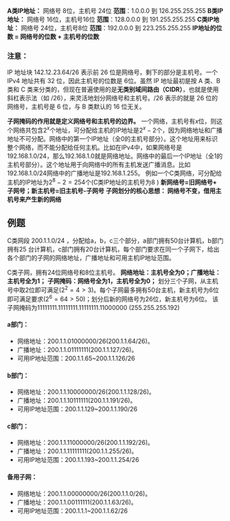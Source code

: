 **A类IP地址：** 网络号 8位，主机号 24位    **范围**：1.0.0.0 到 126.255.255.255
**B类IP地址：** 网络号 16位，主机号16位   **范围**：128.0.0.0 到 191.255.255.255
**C类IP地址：** 网络号 24位，主机号8位     **范围**：192.0.0.0 到 223.255.255.255
**IP地址的位数 = 网络号的位数 + 主机号的位数**
### 注意：
IP 地址块 $142.12.23.64/26$ 表示前 26 位是网络号，剩下的部分是主机号。一个 IPv4 地址共有 32 位，因此主机号的位数是 6位。虽然 IP 地址最初是按 A 类、B 类和 C 类来分类的，但现在普遍使用的是**无类别域间路由（CIDR）**，也就是使用斜杠表示法（如 /26），来灵活地划分网络号和主机号。/26 表示的就是 26 位的网络号，主机号是 6 位，与 B 类默认的 16 位无关。

**子网掩码的作用就是定义网络号和主机号的边界。**
一个网络，主机号有$x$位，则这个网络共包含$2^x$个地址，可分配给主机的IP地址是$2^x-2$个，因为网络地址和广播地址不可分配。网络中的第一个IP地址（全0的主机号部分）。这个地址用来标识整个网络，而不能分配给任何主机。比如在IPv4中，如果网络号是192.168.1.0/24，那么192.168.1.0就是网络地址。网络中的最后一个IP地址（全1的主机号部分）。这个地址用于向网络中的所有主机发送广播消息。比如192.168.1.0/24网络中的广播地址是192.168.1.255。
例如一个C类网络，可分配给主机的IP地址为$2^8-2=254$个(C类IP地址的主机号为8 )
 **新网络号=旧网络号+ 子网号；新主机号=旧主机号-子网号**
 **子网划分的核心思想： 网络号不变，借用主机号来产生新的网络**
## 例题
C类网段 200.1.1.0/24 ，分配给a，b，c三个部分，a部门拥有50台计算机，b部门拥有25
台计算机，c部门拥有20台计算机，每个部门要求在同一个子网下，给出各个部门的子网的网络地址，广播地址和可用主机IP地址范围。

C类子网，拥有24位网络号和8位主机号。
**网络地址：主机号全为0；广播地址：主机号全为1；** **子网掩码：网络号全为1，主机号全为0；**
划分三个子网，从主机号中取2位即可满足($2^2=4>3$)。每个子网最多拥有50台主机，新主机号为6位即可满足要求($2^6=64>50$)；划分后新的网络号为26位，新主机号为6位。
该子网掩码为11111111.11111111.11111111.11000000 (255.255.255.192)
#### a部门：
- 网络地址：200.1.1.01000000/26(200.1.1.64/26)。
- 广播地址：200.1.1.01111111(200.1.1.127/26)。
- 可用IP地址范围：200.1.1.65~200.1.1.126/26
#### b部门：
- 网络地址：200.1.1.10000000/26(200.1.1.128/26)。
- 广播地址：200.1.1.10111111(200.1.1.191/26)。
- 可用IP地址范围：200.1.1.129~200.1.1.190/26
#### c部门：
- 网络地址：200.1.1.11000000/26(200.1.1.192/26)。
- 广播地址：200.1.1.11111111(200.1.1.255/26)。
- 可用IP地址范围：200.1.1.193~200.1.1.254/26
#### 备用子网：
- 网络地址：200.1.1.00000000/26(200.1.1.0/26)。
- 广播地址：200.1.1.00111111(200.1.1.63/26)。
- 可用IP地址范围：200.1.1.1~200.1.1.62/26